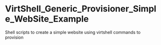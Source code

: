 # VirtShell_Generic_Provisioner_Simple_WebSite_Example
Shell scripts to create a simple website using virtshell commands to provision
